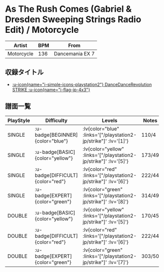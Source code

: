 # As The Rush Comes (Gabriel & Dresden Sweeping Strings Radio Edit) / Motorcycle

|Artist|BPM|From|
|------|---|----|
|Motorcycle|136|Dancemania EX 7|

## 収録タイトル

- [ :u-icon{name="i-simple-icons-playstation2"} DanceDanceRevolution STRIKE :u-icon{name="i-flag-jp-4x3"} ](/playstation2-jp/strike)

## 譜面一覧

|PlayStyle|Difficulty|Levels|Notes|Movie|
|---------|----------|------|-----|-----|
|SINGLE| :u-badge[BEGINNER]{color="blue"} | :lv{color="blue" :links='["/playstation2-jp/strike"]' :lv='[1]'} |110/4||
|SINGLE| :u-badge[BASIC]{color="yellow"} | :lv{color="yellow" :links='["/playstation2-jp/strike"]' :lv='[5]'} |173/49||
|SINGLE| :u-badge[DIFFICULT]{color="red"} | :lv{color="red" :links='["/playstation2-jp/strike"]' :lv='[6]'} |222/44||
|SINGLE| :u-badge[EXPERT]{color="green"} | :lv{color="green" :links='["/playstation2-jp/strike"]' :lv='[8]'} |314/49||
|DOUBLE| :u-badge[BASIC]{color="yellow"} | :lv{color="yellow" :links='["/playstation2-jp/strike"]' :lv='[5]'} |170/45||
|DOUBLE| :u-badge[DIFFICULT]{color="red"} | :lv{color="red" :links='["/playstation2-jp/strike"]' :lv='[6]'} |222/44||
|DOUBLE| :u-badge[EXPERT]{color="green"} | :lv{color="green" :links='["/playstation2-jp/strike"]' :lv='[7]'} |303/50||
